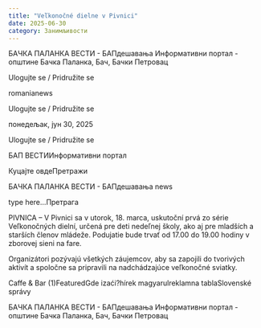 ```yaml
---
title: "Veľkonočné dielne v Pivnici"
date: 2025-06-30
category: Занимљивости
---
```


БАЧКА ПАЛАНКА ВЕСТИ - БАПдешавања Информативни портал - општине Бачка Паланка, Бач, Бачки Петровац

Ulogujte se / Pridružite se

romanianews

Ulogujte se / Pridružite se

понедељак, јун 30, 2025

Ulogujte se / Pridružite se

БАП ВЕСТИИнформативни портал

Куцајте овдеПретражи

БАЧКА ПАЛАНКА ВЕСТИ - БАПдешавања news

type here...Претрага

PIVNICA – V Pivnici sa v utorok, 18. marca, uskutoční prvá zo série Veľkonočných dielní, určená pre deti nedeľnej školy, ako aj pre mladších a starších členov mládeže. Podujatie bude trvať od 17.00 do 19.00 hodiny v zborovej sieni na fare.

Organizátori pozývajú všetkých záujemcov, aby sa zapojili do tvorivých aktivít a spoločne sa pripravili na nadchádzajúce veľkonočné sviatky.

Caffe & Bar (1)FeaturedGde izaći?hírek magyarulreklamna tablaSlovenské správy

БАЧКА ПАЛАНКА ВЕСТИ - БАПдешавања Информативни портал - општине Бачка Паланка, Бач, Бачки Петровац

